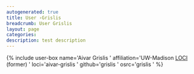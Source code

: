 ```yaml
---
autogenerated: true
title: User ›Grislis
breadcrumb: User Grislis
layout: page
categories: 
description: test description
---
```


{% include user-box name='Aivar Grislis ' affiliation='UW-Madison [LOCI](LOCI ) (former) ' loci='aivar-grislis ' github='grislis ' osrc='grislis ' %}
